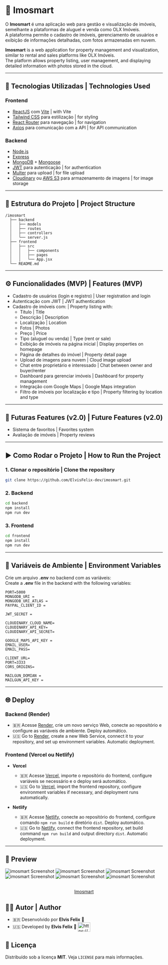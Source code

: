 # 🏡 Imosmart

O **Imosmart** é uma aplicação web para gestão e visualização de imóveis, semelhante a plataformas de aluguel e venda como OLX Imóveis.  
A plataforma permite o cadastro de imóveis, gerenciamento de usuários e exibição de informações detalhadas, com fotos armazenadas em nuvem.

**Imosmart** is a web application for property management and visualization, similar to rental and sales platforms like OLX Imóveis.  
The platform allows property listing, user management, and displaying detailed information with photos stored in the cloud.

---

## 🚀 Tecnologias Utilizadas | Technologies Used

### Frontend
- [ReactJS](https://reactjs.org/) com [Vite](https://vitejs.dev/) | with Vite
- [Tailwind CSS](https://tailwindcss.com/) para estilização | for styling
- [React Router](https://reactrouter.com/) para navegação | for navigation
- [Axios](https://axios-http.com/) para comunicação com a API | for API communication

### Backend
- [Node.js](https://nodejs.org/)
- [Express](https://expressjs.com/)
- [MongoDB](https://www.mongodb.com/) + [Mongoose](https://mongoosejs.com/)
- [JWT](https://jwt.io/) para autenticação | for authentication
- [Multer](https://github.com/expressjs/multer) para upload | for file upload
- [Cloudinary](https://cloudinary.com/) ou [AWS S3](https://aws.amazon.com/s3/) para armazenamento de imagens | for image storage

---

## 📂 Estrutura do Projeto | Project Structure

```
/imosmart
  ├── backend
  │   ├── models
  │   ├── routes
  │   ├── controllers
  │   └── server.js
  ├── frontend
  │   ├── src
  │   │   ├── components
  │   │   ├── pages
  │   │   └── App.jsx
  └── README.md
```

---

## ⚙️ Funcionalidades (MVP) | Features (MVP)

- Cadastro de usuários (login e registro) | User registration and login
- Autenticação com JWT | JWT authentication
- Cadastro de imóveis com: | Property listing with:
  - Título | Title
  - Descrição | Description
  - Localização | Location
  - Fotos | Photos
  - Preço | Price
  - Tipo (aluguel ou venda) | Type (rent or sale)
  - Exibição de imóveis na página inicial | Display properties on homepage
  - Página de detalhes do imóvel | Property detail page
  - Upload de imagens para nuvem | Cloud image upload
  - Chat entre proprietário e interessado | Chat between owner and buyer/renter
  - Dashboard para gerenciar imóveis | Dashboard for property management
  - Integração com Google Maps | Google Maps integration
  - Filtro de imóveis por localização e tipo | Property filtering by location and type

---

## 📌 Futuras Features (v2.0) | Future Features (v2.0)

- Sistema de favoritos | Favorites system
- Avaliação de imóveis | Property reviews

---

## ▶️ Como Rodar o Projeto | How to Run the Project

### 1. Clonar o repositório | Clone the repository
```bash
git clone https://github.com/ElvisFelix-dev/imosmart.git
```

### 2. Backend
```bash
cd backend
npm install
npm run dev
```

### 3. Frontend
```bash
cd frontend
npm install
npm run dev
```

---

## 🔑 Variáveis de Ambiente | Environment Variables

Crie um arquivo **.env** no backend com as variáveis:  
Create a **.env** file in the backend with the following variables:

```
PORT=5000
MONGODB_URI = 
MONGODB_URI_ATLAS = 
PAYPAL_CLIENT_ID = 

JWT_SECRET = 

CLOUDINARY_CLOUD_NAME=
CLOUDINARY_API_KEY=
CLOUDINARY_API_SECRET=

GOOGLE_MAPS_API_KEY = 
EMAIL_USER=
EMAIL_PASS=

CLIENT_URL=
PORT=3333
CORS_ORIGINS=

MAILGUN_DOMIAN = 
MAILGUN_API_KEY = 
```

---

## 🌐 Deploy

### Backend (Render)
- 🇧🇷 Acesse [Render](https://render.com/), crie um novo serviço Web, conecte ao repositório e configure as variáveis de ambiente. Deploy automático.  
- 🇺🇸 Go to [Render](https://render.com/), create a new Web Service, connect it to your repository, and set up environment variables. Automatic deployment.

### Frontend (Vercel ou Netlify)
- **Vercel**
  - 🇧🇷 Acesse [Vercel](https://vercel.com/), importe o repositório do frontend, configure variáveis se necessário e o deploy será automático.  
  - 🇺🇸 Go to [Vercel](https://vercel.com/), import the frontend repository, configure environment variables if necessary, and deployment runs automatically.

- **Netlify**
  - 🇧🇷 Acesse [Netlify](https://www.netlify.com/), conecte ao repositório do frontend, configure comando `npm run build` e diretório `dist`. Deploy automático.  
  - 🇺🇸 Go to [Netlify](https://www.netlify.com/), connect the frontend repository, set build command `npm run build` and output directory `dist`. Automatic deployment.

---

## 📸 Preview

![imosmart Screenshot](./imosmart.png)
![imosmart Screenshot](./imosmart2.png)
![imosmart Screenshot](./imosmart3.png)
![imosmart Screenshot](./imosmart4.png)
![imosmart Screenshot](./imosmart5.png)
![imosmart Screenshot](./imosmart6.png)

  <p align="center">
    <br />
    <a href="https://imosmart.netlify.app" target="_blank" rel="noreferrer">Imosmart</a>
  </p>


## 👨‍💻 Autor | Author

- 🇧🇷 Desenvolvido por **Elvis Felix** 🚀  
- 🇺🇸 Developed by **Elvis Felix** 🚀
 <a href="https://linkedin.com/in/https://www.linkedin.com/in/elvis-felix" target="blank"><img align="center" src="https://raw.githubusercontent.com/rahuldkjain/github-profile-readme-generator/master/src/images/icons/Social/linked-in-alt.svg" alt="https://www.linkedin.com/in/elvis-felix" height="30" width="40" /></a> <br/>

 ## :memo: Licença 

Distribuído sob a licença **MIT**. Veja `LICENSE` para mais informações.
